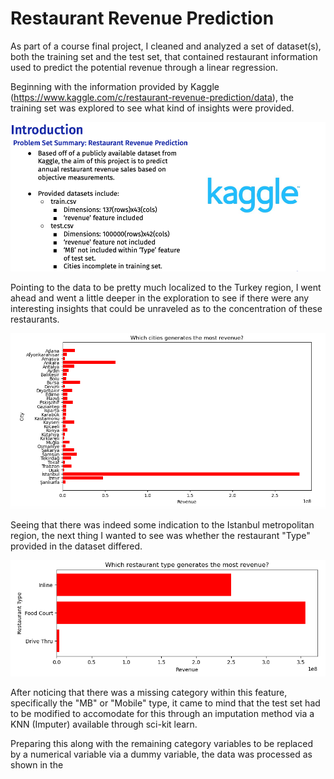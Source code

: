 # Restaurant Revenue Prediction 

As part of a course final project, I cleaned and analyzed a set of dataset(s), both the training set and the test set, that contained restaurant information used to predict the potential revenue through a linear regression. 

Beginning with the information provided by Kaggle (https://www.kaggle.com/c/restaurant-revenue-prediction/data), the training set was explored to see what kind of insights were provided. 

<p align="center">
  <img src="https://github.com/lherna/restaurant_revenue_prediction/blob/main/img/RR_prob.png" title="rr_intro">
</p>

Pointing to the data to be pretty much localized to the Turkey region, I went ahead and went a little deeper in the exploration to see if there were any interesting insights that could be unraveled as to the concentration of these restaurants. 

<p align="center">
  <img src="https://github.com/lherna/restaurant_revenue_prediction/blob/main/img/restaurant_region.png" title="loc_region">
</p>

Seeing that there was indeed some indication to the Istanbul metropolitan region, the next thing I wanted to see was whether the restaurant "Type" provided in the dataset differed. 

<p align="center">
  <img src="https://github.com/lherna/restaurant_revenue_prediction/blob/main/img/restaurant_type.png" title="loc_region">
</p>

After noticing that there was a missing category within this feature, specifically the "MB" or "Mobile" type, it came to mind that the test set had to be modified to accomodate for this through an imputation method via a KNN (Imputer) available through sci-kit learn.

Preparing this along with the remaining category variables to be replaced by a numerical variable via a dummy variable, the data was processed as shown in the 
